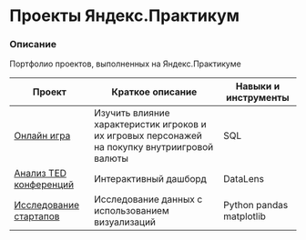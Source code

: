 # Проекты Яндекс.Практикум
### Описание  
Портфолио проектов, выполненных на Яндекс.Практикуме

|Проект|Краткое описание|Навыки и инструменты|
|-----------|-----------|-----------|
|[Онлайн игра][link1]|Изучить влияние характеристик игроков и их игровых персонажей на покупку внутриигровой валюты|SQL|
|[Анализ TED конференций][link2]|Интерактивный дашборд|DataLens|
|[Исследование стартапов][link3]|Исследование данных с использованием визуализаций|Python pandas matplotlib|

[link1]: https://github.com/mar-mari/yandex_practicum_projects/tree/main/online_game
[link2]: https://github.com/mar-mari/yandex_practicum_projects/tree/main/dashboard_ted_conference
[link3]: https://github.com/mar-mari/yandex_practicum_projects/tree/main/research_startups



<!--
<table>
  <tr>
    <th><center>Проект</center></th>
    <th><center>Краткое описание</center></th>
    <th><center>Навыки и инструменты</center></th>
  </tr>
  <tr>
    <td> [Онлайн игра][link1] </td>
    <td>Изучить влияние характеристик игроков и их игровых персонажей на покупку внутриигровой валюты</td>
    <td>SQL</td>
  </tr>
  <tr>
    <td>Текст 3</td>
    <td>Текст 4</td>
    <td>Текст 2</td>
  </tr>
  <tr>
    <td>Интерактивный дашборд</td>
    <td>Разработка дашборда для анализа прошедших TED конференций</td>
    <td>DataLens</td>
  </tr>
</table>
  -->
